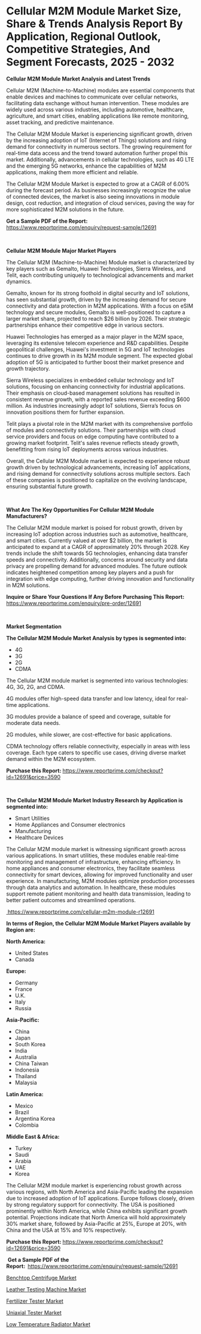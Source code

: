 <p><h1>Cellular M2M Module Market Size, Share & Trends Analysis Report By Application, Regional Outlook, Competitive Strategies, And Segment Forecasts, 2025 - 2032</h1></p><p><strong>Cellular M2M Module Market Analysis and Latest Trends</strong></p>
<p><p>Cellular M2M (Machine-to-Machine) modules are essential components that enable devices and machines to communicate over cellular networks, facilitating data exchange without human intervention. These modules are widely used across various industries, including automotive, healthcare, agriculture, and smart cities, enabling applications like remote monitoring, asset tracking, and predictive maintenance.</p><p>The Cellular M2M Module Market is experiencing significant growth, driven by the increasing adoption of IoT (Internet of Things) solutions and rising demand for connectivity in numerous sectors. The growing requirement for real-time data access and the trend toward automation further propel this market. Additionally, advancements in cellular technologies, such as 4G LTE and the emerging 5G networks, enhance the capabilities of M2M applications, making them more efficient and reliable. </p><p>The Cellular M2M Module Market is expected to grow at a CAGR of 6.00% during the forecast period. As businesses increasingly recognize the value of connected devices, the market is also seeing innovations in module design, cost reduction, and integration of cloud services, paving the way for more sophisticated M2M solutions in the future.</p></p>
<p><strong>Get a Sample PDF of the Report:&nbsp;</strong> <a href="https://www.reportprime.com/enquiry/request-sample/12691?utm_campaign=3346&utm_medium=2&utm_source=Github&utm_content=ia&utm_term=19032025&utm_id=cellular-m2m-module">https://www.reportprime.com/enquiry/request-sample/12691</a></p>
<p>&nbsp;</p>
<p><strong>Cellular M2M Module Major Market Players</strong></p>
<p><p>The Cellular M2M (Machine-to-Machine) Module market is characterized by key players such as Gemalto, Huawei Technologies, Sierra Wireless, and Telit, each contributing uniquely to technological advancements and market dynamics.</p><p>Gemalto, known for its strong foothold in digital security and IoT solutions, has seen substantial growth, driven by the increasing demand for secure connectivity and data protection in M2M applications. With a focus on eSIM technology and secure modules, Gemalto is well-positioned to capture a larger market share, projected to reach $26 billion by 2026. Their strategic partnerships enhance their competitive edge in various sectors.</p><p>Huawei Technologies has emerged as a major player in the M2M space, leveraging its extensive telecom experience and R&D capabilities. Despite geopolitical challenges, Huawei's investment in 5G and IoT technologies continues to drive growth in its M2M module segment. The expected global adoption of 5G is anticipated to further boost their market presence and growth trajectory.</p><p>Sierra Wireless specializes in embedded cellular technology and IoT solutions, focusing on enhancing connectivity for industrial applications. Their emphasis on cloud-based management solutions has resulted in consistent revenue growth, with a reported sales revenue exceeding $600 million. As industries increasingly adopt IoT solutions, Sierra’s focus on innovation positions them for further expansion.</p><p>Telit plays a pivotal role in the M2M market with its comprehensive portfolio of modules and connectivity solutions. Their partnerships with cloud service providers and focus on edge computing have contributed to a growing market footprint. Telit's sales revenue reflects steady growth, benefitting from rising IoT deployments across various industries.</p><p>Overall, the Cellular M2M Module market is expected to experience robust growth driven by technological advancements, increasing IoT applications, and rising demand for connectivity solutions across multiple sectors. Each of these companies is positioned to capitalize on the evolving landscape, ensuring substantial future growth.</p></p>
<p>&nbsp;</p>
<p><strong>What Are The Key Opportunities For Cellular M2M Module Manufacturers?</strong></p>
<p><p>The Cellular M2M module market is poised for robust growth, driven by increasing IoT adoption across industries such as automotive, healthcare, and smart cities. Currently valued at over $2 billion, the market is anticipated to expand at a CAGR of approximately 20% through 2028. Key trends include the shift towards 5G technologies, enhancing data transfer speeds and connectivity. Additionally, concerns around security and data privacy are propelling demand for advanced modules. The future outlook indicates heightened competition among key players and a push for integration with edge computing, further driving innovation and functionality in M2M solutions.</p></p>
<p><strong>Inquire or Share Your Questions If Any Before Purchasing This Report:</strong> <a href="https://www.reportprime.com/enquiry/pre-order/12691?utm_campaign=3346&utm_medium=2&utm_source=Github&utm_content=ia&utm_term=19032025&utm_id=cellular-m2m-module">https://www.reportprime.com/enquiry/pre-order/12691</a></p>
<p>&nbsp;</p>
<p><strong>Market Segmentation</strong></p>
<p><strong>The Cellular M2M Module Market Analysis by types is segmented into:</strong></p>
<p><ul><li>4G</li><li>3G</li><li>2G</li><li>CDMA</li></ul></p>
<p><p>The Cellular M2M module market is segmented into various technologies: 4G, 3G, 2G, and CDMA. </p><p>4G modules offer high-speed data transfer and low latency, ideal for real-time applications. </p><p>3G modules provide a balance of speed and coverage, suitable for moderate data needs. </p><p>2G modules, while slower, are cost-effective for basic applications. </p><p>CDMA technology offers reliable connectivity, especially in areas with less coverage. Each type caters to specific use cases, driving diverse market demand within the M2M ecosystem.</p></p>
<p><strong>Purchase this Report:&nbsp;</strong><a href="https://www.reportprime.com/checkout?id=12691&price=3590&utm_campaign=3346&utm_medium=2&utm_source=Github&utm_content=ia&utm_term=19032025&utm_id=cellular-m2m-module">https://www.reportprime.com/checkout?id=12691&price=3590</a></p>
<p>&nbsp;</p>
<p><strong>The Cellular M2M Module Market Industry Research by Application is segmented into:</strong></p>
<p><ul><li>Smart Utilities</li><li>Home Appliances and Consumer electronics</li><li>Manufacturing</li><li>Healthcare Devices</li></ul></p>
<p><p>The Cellular M2M module market is witnessing significant growth across various applications. In smart utilities, these modules enable real-time monitoring and management of infrastructure, enhancing efficiency. In home appliances and consumer electronics, they facilitate seamless connectivity for smart devices, allowing for improved functionality and user experience. In manufacturing, M2M modules optimize production processes through data analytics and automation. In healthcare, these modules support remote patient monitoring and health data transmission, leading to better patient outcomes and streamlined operations.</p></p>
<p><a href="https://www.reportprime.com/cellular-m2m-module-r12691?utm_campaign=3346&utm_medium=2&utm_source=Github&utm_content=ia&utm_term=19032025&utm_id=cellular-m2m-module">&nbsp;https://www.reportprime.com/cellular-m2m-module-r12691</a></p>
<p><strong>In terms of Region, the Cellular M2M Module Market Players available by Region are:</strong></p>
<p>
    <p> <strong> North America: </strong>
        <ul>
            <li>United States</li>
            <li>Canada</li>
        </ul>
        </p> 
    <p> <strong> Europe: </strong>
        <ul>
            <li>Germany</li>
            <li>France</li>
            <li>U.K.</li>
            <li>Italy</li>
            <li>Russia</li>
        </ul>
        </p> 
    <p> <strong> Asia-Pacific: </strong>
        <ul>
            <li>China</li>
            <li>Japan</li>
            <li>South Korea</li>
            <li>India</li>
            <li>Australia</li>
            <li>China Taiwan</li>
            <li>Indonesia</li>
            <li>Thailand</li>
            <li>Malaysia</li>
        </ul>
        </p> 
    <p> <strong> Latin America: </strong>
        <ul>
            <li>Mexico</li>
            <li>Brazil</li>
            <li>Argentina Korea</li>
            <li>Colombia</li>
        </ul>
        </p> 
    <p> <strong> Middle East & Africa: </strong>
        <ul>
            <li>Turkey</li>
            <li>Saudi</li>
            <li>Arabia</li>
            <li>UAE</li>
            <li>Korea</li>
        </ul>
    </p>
    </p>
<p><p>The Cellular M2M module market is experiencing robust growth across various regions, with North America and Asia-Pacific leading the expansion due to increased adoption of IoT applications. Europe follows closely, driven by strong regulatory support for connectivity. The USA is positioned prominently within North America, while China exhibits significant growth potential. Projections indicate that North America will hold approximately 30% market share, followed by Asia-Pacific at 25%, Europe at 20%, with China and the USA at 15% and 10% respectively.</p></p>
<p><strong>Purchase this Report: </strong><a href="https://www.reportprime.com/checkout?id=12691&price=3590&utm_campaign=3346&utm_medium=2&utm_source=Github&utm_content=ia&utm_term=19032025&utm_id=cellular-m2m-module">https://www.reportprime.com/checkout?id=12691&price=3590</a></p>
<p>&nbsp;<strong>Get a Sample PDF of the Report:&nbsp;&nbsp;</strong><a href="https://www.reportprime.com/enquiry/request-sample/12691?utm_campaign=3346&utm_medium=2&utm_source=Github&utm_content=ia&utm_term=19032025&utm_id=cellular-m2m-module">https://www.reportprime.com/enquiry/request-sample/12691</a></p>
<p><strong></strong></p>
<p><p><a href="https://www.linkedin.com/pulse/benchtop-centrifuge-market-metrics-like-size-growth-share-measured-fgcof?utm_campaign=3346&utm_medium=2&utm_source=Github&utm_content=ia&utm_term=19032025&utm_id=cellular-m2m-module">Benchtop Centrifuge Market</a></p><p><a href="https://www.linkedin.com/pulse/positive-growth-outlook-global-leather-testing-machine-market-9vzqf?utm_campaign=3346&utm_medium=2&utm_source=Github&utm_content=ia&utm_term=19032025&utm_id=cellular-m2m-module">Leather Testing Machine Market</a></p><p><a href="https://www.linkedin.com/pulse/comprehensive-study-fertilizer-tester-market-projected-cagr-rwa1f?utm_campaign=3346&utm_medium=2&utm_source=Github&utm_content=ia&utm_term=19032025&utm_id=cellular-m2m-module">Fertilizer Tester Market</a></p><p><a href="https://www.linkedin.com/pulse/strategic-insights-uniaxial-tester-market-stakeholder-impacts-wilcf?utm_campaign=3346&utm_medium=2&utm_source=Github&utm_content=ia&utm_term=19032025&utm_id=cellular-m2m-module">Uniaxial Tester Market</a></p><p><a href="https://www.linkedin.com/pulse/low-temperature-radiator-market-size-demand-supply-situation-hqpkf?utm_campaign=3346&utm_medium=2&utm_source=Github&utm_content=ia&utm_term=19032025&utm_id=cellular-m2m-module">Low Temperature Radiator Market</a></p></p>